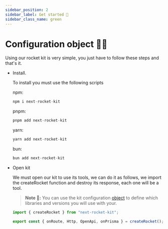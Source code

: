 ```yaml
---
sidebar_position: 2
sidebar_label: Get started 🚀
sidebar_class_name: green
---
```


# Configuration object 🔩🔧

Using our rocket kit is very simple, you just have to follow these steps and that's it.

- Install.

  To install you must use the following scripts

  npm: 
  ```typescript
  npm i next-rocket-kit
  ```

  pnpm: 
  ```typescript
  pnpm add next-rocket-kit
  ```

  yarn: 
  ```typescript
  yarn add next-rocket-kit
  ```

  bun: 
  ```typescript
  bun add next-rocket-kit
  ```

- Open kit
    
    We must open our kit to use its tools, we can do it as follows, we import the createRocket function and destroy its response, each one will be a tool.

    > **Note 🧪:** You can use the kit configuration [object](./configuration-object.md) to define which libraries and versions you will use with your.

    ```typescript
    import { createRocket } from "next-rocket-kit";

    export const { onRoute, Http, OpenApi, onPrisma } = createRocket();
    ```